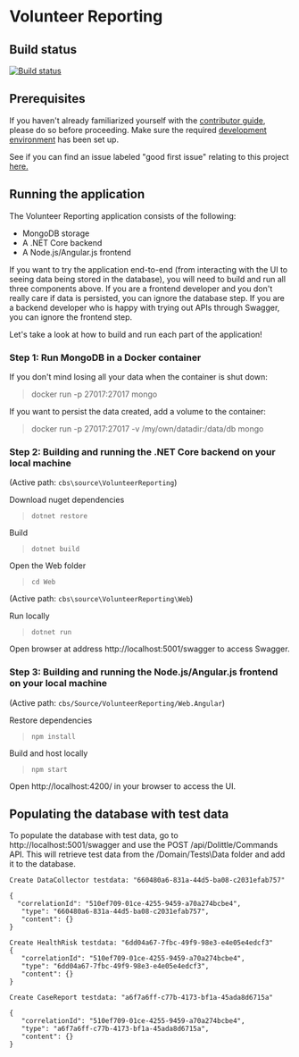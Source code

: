 # Volunteer Reporting

## Build status
[![Build status](https://cbsrc.visualstudio.com/cbs/_apis/build/status/Voluntenteer%20Reporting%20CI)](https://cbsrc.visualstudio.com/cbs/_build/latest?definitionId=1)

## Prerequisites

If you haven't already familiarized yourself with the [contributor guide](../../Documentation/Contribution/contributing.md), please do so before proceeding. Make sure the required [development environment](../../Documentation/Contribution/development_environment.md) has been set up.

See if you can find an issue labeled "good first issue" relating to this project [here.](https://github.com/IFRCGo/cbs/issues?utf8=%E2%9C%93&q=is%3Aopen%20label%3A%22good%20first%20issue%22%20project%3AIFRCGo%2Fcbs%2F4%20)

## Running the application

The Volunteer Reporting application consists of the following: 
- MongoDB storage
- A .NET Core backend
- A Node.js/Angular.js frontend

If you want to try the application end-to-end (from interacting with the UI to seeing data being stored in the database), you will need to build and run all three components above. If you are a frontend developer and you don't really care if data is persisted, you can ignore the database step. If you are a backend developer who is happy with trying out APIs through Swagger, you can ignore the frontend step.

Let's take a look at how to build and run each part of the application! 

### Step 1: Run MongoDB in a Docker container

If you don't mind losing all your data when the container is shut down: 
> docker run -p 27017:27017 mongo

If you want to persist the data created, add a volume to the container:
> docker run -p 27017:27017 -v /my/own/datadir:/data/db mongo

### Step 2: Building and running the .NET Core backend on your local machine

(Active path: `cbs\source\VolunteerReporting`)

Download nuget dependencies
> `dotnet restore`

Build
> `dotnet build`   

Open the Web folder
> `cd Web` 

(Active path: `cbs\source\VolunteerReporting\Web`) 

Run locally
> `dotnet run`

Open browser at address http://localhost:5001/swagger to access Swagger.

### Step 3: Building and running the Node.js/Angular.js frontend on your local machine

(Active path: `cbs/Source/VolunteerReporting/Web.Angular`)

Restore dependencies
> `npm install`

Build and host locally
> `npm start`

Open http://localhost:4200/ in your browser to access the UI. 

## Populating the database with test data

To populate the database with test data, go to http://localhost:5001/swagger and use the POST /api/Dolittle/Commands API. This will retrieve test data from the /Domain/Tests\Data folder and add it to the database. 

```
Create DataCollector testdata: "660480a6-831a-44d5-ba08-c2031efab757"

{
  "correlationId": "510ef709-01ce-4255-9459-a70a274bcbe4", 
   "type": "660480a6-831a-44d5-ba08-c2031efab757",
   "content": {}
}

Create HealthRisk testdata: "6dd04a67-7fbc-49f9-98e3-e4e05e4edcf3"
{
   "correlationId": "510ef709-01ce-4255-9459-a70a274bcbe4",
   "type": "6dd04a67-7fbc-49f9-98e3-e4e05e4edcf3",
   "content": {}
}
   
Create CaseReport testdata: "a6f7a6ff-c77b-4173-bf1a-45ada8d6715a"

{
   "correlationId": "510ef709-01ce-4255-9459-a70a274bcbe4",
   "type": "a6f7a6ff-c77b-4173-bf1a-45ada8d6715a",
   "content": {}
}
    
```
